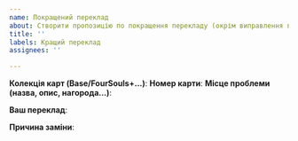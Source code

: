 ```yaml
---
name: Покращений переклад
about: Створити пропозицію по покращення перекладу (окрім виправлення помилок)
title: ''
labels: Кращий переклад
assignees: ''

---
```


**Колекція карт (Base/FourSouls+...)**:
**Номер карти**:
**Місце проблеми (назва, опис, нагорода...)**:

**Ваш переклад**:

**Причина заміни**:
